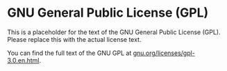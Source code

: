 # GNU General Public License (GPL)

This is a placeholder for the text of the GNU General Public License (GPL). Please replace this with the actual license text.

You can find the full text of the GNU GPL at [gnu.org/licenses/gpl-3.0.en.html](https://www.gnu.org/licenses/gpl-3.0.en.html).
